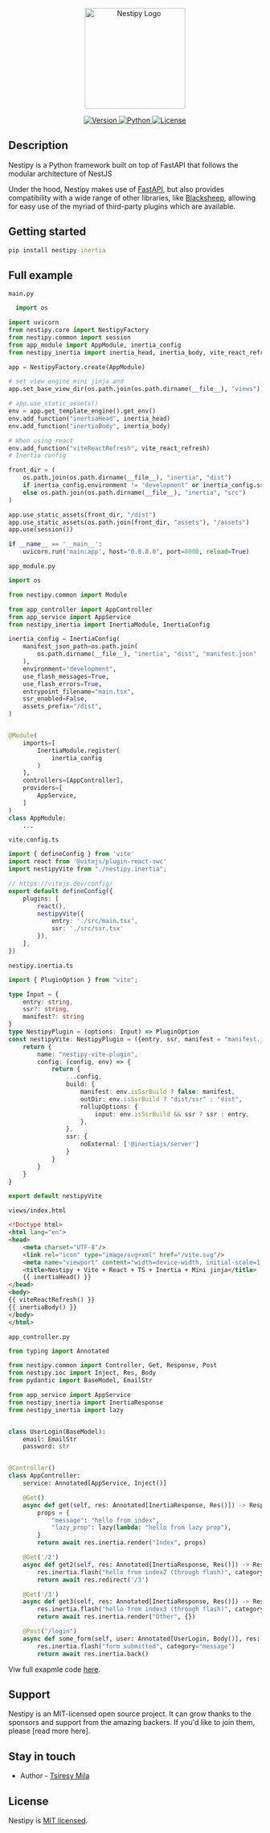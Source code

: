 <p align="center">
  <a target="_blank"><img src="https://raw.githubusercontent.com/nestipy/nestipy/release-v1/nestipy.png" width="200" alt="Nestipy Logo" /></a></p>
<p align="center">
    <a href="https://pypi.org/project/nestipy">
        <img src="https://img.shields.io/pypi/v/nestipy?color=%2334D058&label=pypi%20package" alt="Version">
    </a>
    <a href="https://pypi.org/project/nestipy">
        <img src="https://img.shields.io/pypi/pyversions/nestipy.svg?color=%2334D058" alt="Python">
    </a>
    <a href="https://github.com/tsiresymila1/nestipy/blob/main/LICENSE">
        <img src="https://img.shields.io/github/license/tsiresymila1/nestipy" alt="License">
    </a>
</p>

## Description

<p>Nestipy is a Python framework built on top of FastAPI that follows the modular architecture of NestJS</p>
<p>Under the hood, Nestipy makes use of <a href="https://fastapi.tiangolo.com/" target="_blank">FastAPI</a>, but also provides compatibility with a wide range of other libraries, like <a href="https://fastapi.tiangolo.com/" target="_blank">Blacksheep</a>, allowing for easy use of the myriad of third-party plugins which are available.</p>

## Getting started

```cmd
pip install nestipy-inertia
```
## Full example
`main.py`
```python
  import os

import uvicorn
from nestipy.core import NestipyFactory
from nestipy.common import session
from app_module import AppModule, inertia_config
from nestipy_inertia import inertia_head, inertia_body, vite_react_refresh

app = NestipyFactory.create(AppModule)

# set view engine mini jinja and
app.set_base_view_dir(os.path.join(os.path.dirname(__file__), "views"))

# app.use_static_assets()
env = app.get_template_engine().get_env()
env.add_function("inertiaHead", inertia_head)
env.add_function("inertiaBody", inertia_body)

# When using react
env.add_function("viteReactRefresh", vite_react_refresh)
# Inertia config

front_dir = (
    os.path.join(os.path.dirname(__file__), "inertia", "dist")
    if inertia_config.environment != "development" or inertia_config.ssr_enabled is True
    else os.path.join(os.path.dirname(__file__), "inertia", "src")
)

app.use_static_assets(front_dir, "/dist")
app.use_static_assets(os.path.join(front_dir, "assets"), "/assets")
app.use(session())

if __name__ == '__main__':
    uvicorn.run('main:app', host="0.0.0.0", port=8000, reload=True)


```
`app_module.py`
```python
import os

from nestipy.common import Module

from app_controller import AppController
from app_service import AppService
from nestipy_inertia import InertiaModule, InertiaConfig

inertia_config = InertiaConfig(
    manifest_json_path=os.path.join(
        os.path.dirname(__file__), "inertia", "dist", "manifest.json"
    ),
    environment="development",
    use_flash_messages=True,
    use_flash_errors=True,
    entrypoint_filename="main.tsx",
    ssr_enabled=False,
    assets_prefix="/dist",
)


@Module(
    imports=[
        InertiaModule.register(
            inertia_config
        )
    ],
    controllers=[AppController],
    providers=[
        AppService,
    ]
)
class AppModule:
    ...

```

`vite.config.ts`
```ts
import { defineConfig } from 'vite'
import react from '@vitejs/plugin-react-swc'
import nestipyVite from "./nestipy.inertia";

// https://vitejs.dev/config/
export default defineConfig({
    plugins: [
        react(),
        nestipyVite({
            entry: './src/main.tsx',
            ssr: './src/ssr.tsx'
        }),
    ],
})

```

`nestipy.inertia.ts`
```ts
import { PluginOption } from "vite";

type Input = {
    entry: string,
    ssr?: string,
    manifest?: string
}
type NestipyPlugin = (options: Input) => PluginOption
const nestipyVite: NestipyPlugin = ({entry, ssr, manifest = "manifest.json"}) => {
    return {
        name: "nestipy-vite-plugin",
        config: (config, env) => {
            return {
                ...config,
                build: {
                    manifest: env.isSsrBuild ? false: manifest,
                    outDir: env.isSsrBuild ? "dist/ssr" : "dist",
                    rollupOptions: {
                        input: env.isSsrBuild && ssr ? ssr : entry,
                    },
                },
                ssr: {
                    noExternal: ['@inertiajs/server']
                }
            }
        }
    }
}

export default nestipyVite

```

`views/index.html`
```html
<!Doctype html>
<html lang="en">
<head>
    <meta charset="UTF-8"/>
    <link rel="icon" type="image/svg+xml" href="/vite.svg"/>
    <meta name="viewport" content="width=device-width, initial-scale=1.0"/>
    <title>Nestipy + Vite + React + TS + Inertia + Mini jinja</title>
    {{ inertiaHead() }}
</head>
<body>
{{ viteReactRefresh() }}
{{ inertiaBody() }}
</body>
</html>

```
`app_controller.py`
```python
from typing import Annotated

from nestipy.common import Controller, Get, Response, Post
from nestipy.ioc import Inject, Res, Body
from pydantic import BaseModel, EmailStr

from app_service import AppService
from nestipy_inertia import InertiaResponse
from nestipy_inertia import lazy


class UserLogin(BaseModel):
    email: EmailStr
    password: str


@Controller()
class AppController:
    service: Annotated[AppService, Inject()]

    @Get()
    async def get(self, res: Annotated[InertiaResponse, Res()]) -> Response:
        props = {
            "message": "hello from index",
            "lazy_prop": lazy(lambda: "hello from lazy prop"),
        }
        return await res.inertia.render("Index", props)

    @Get('/2')
    async def get2(self, res: Annotated[InertiaResponse, Res()]) -> Response:
        res.inertia.flash("hello from index2 (through flash)", category="message")
        return await res.redirect('/3')

    @Get('/3')
    async def get3(self, res: Annotated[InertiaResponse, Res()]) -> Response:
        res.inertia.flash("hello from index3 (through flash)", category="message")
        return await res.inertia.render("Other", {})

    @Post("/login")
    async def some_form(self, user: Annotated[UserLogin, Body()], res: Annotated[InertiaResponse, Res()]) -> Response:
        res.inertia.flash("form submitted", category="message")
        return await res.inertia.back()

```
Viw full exapmle code [here](https://github.com/nestipy/inertia/tree/main/example).
## Support

Nestipy is an MIT-licensed open source project. It can grow thanks to the sponsors and support from the amazing backers.
If you'd like to join them, please [read more here].

## Stay in touch

- Author - [Tsiresy Mila](https://tsiresymila.vercel.app)

## License

Nestipy is [MIT licensed](LICENSE).
